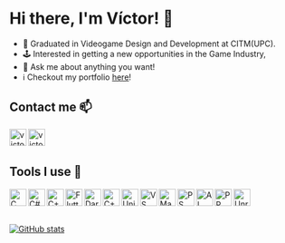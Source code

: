 # Hi there, I'm Víctor! 👋

- 🌱 Graduated in Videogame Design and Development at CITM(UPC).
- 🕹️ Interested in getting a new opportunities in the Game Industry,
- 💬 Ask me about anything you want!
- ℹ️ Checkout my portfolio <a href="https://zarodev.github.io/">here</a>!

## Contact me 📫
[<img align="left" alt="victorzaro | Twitter" width="30px" src="https://img.icons8.com/color/344/twitter--v1.png" />][twitter]
[<img align="left" alt="victorzaro | Discord" width="30px" src="https://img.icons8.com/color/344/discord-logo.png" />][discord]

<br>
<br>

## Tools I use 🔧
<img align="left" alt="C" width="30px" src="https://img.icons8.com/color/344/c-programming.png"/>

<img align="left" alt="C#" width="30px" src="https://img.icons8.com/color/344/c-sharp-logo.png"/>

<img align="left" alt="C++" width="30px" src="https://img.icons8.com/color/344/c-plus-plus-logo.png"/>

<img align="left" alt="Flutter" width="30px" src="https://img.icons8.com/color/344/flutter.png"/>

<img align="left" alt="Dart" width="30px" src="https://img.icons8.com/color/344/dart.png"/>

<img align="left" alt= "C++" width = "30px" src = "https://img.icons8.com/color/344/github--v1.png"/>

<img align="left" alt="Unity" width="30px" src="https://img.icons8.com/color/344/unity.png"/>

<img align="left" alt="VS" width="30px" src="https://img.icons8.com/color/344/visual-studio--v2.png"/>

<img align="left" alt="Maya" width="30px" src="https://img.icons8.com/color/344/autodesk-maya.png"/>

<img align="left" alt="PS" width="30px" src="https://img.icons8.com/color/344/adobe-photoshop--v1.png"/>

<img align="left" alt="AI" width="30px" src="https://img.icons8.com/color/344/adobe-illustrator--v1.png"/>

<img align="left" alt="PP" width="30px" src="https://img.icons8.com/color/344/adobe-premiere-pro--v1.png"/>

<img align="left" alt="Unreal" width="30px" src="https://img.icons8.com/color/344/unreal-engine.png"/>

<p>&nbsp;</p>
<p>&nbsp;</p>

[![GitHub stats](https://github-readme-stats.vercel.app/api?username=zarodev)](https://github.com/anuraghazra/github-readme-stats)
  
[twitter]: https://twitter.com/victorzaro_
[discord]: https://discord.com/users/Zaro#6083
